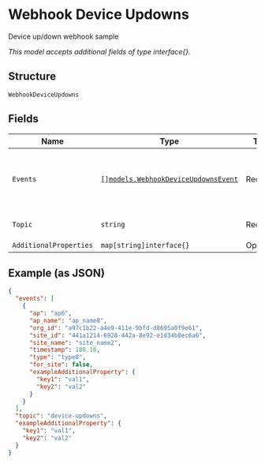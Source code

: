 
# Webhook Device Updowns

Device up/down webhook sample

*This model accepts additional fields of type interface{}.*

## Structure

`WebhookDeviceUpdowns`

## Fields

| Name | Type | Tags | Description |
|  --- | --- | --- | --- |
| `Events` | [`[]models.WebhookDeviceUpdownsEvent`](../../doc/models/webhook-device-updowns-event.md) | Required | **Constraints**: *Minimum Items*: `1`, *Unique Items Required* |
| `Topic` | `string` | Required | **Default**: `"device-updowns"` |
| `AdditionalProperties` | `map[string]interface{}` | Optional | - |

## Example (as JSON)

```json
{
  "events": [
    {
      "ap": "ap6",
      "ap_name": "ap_name8",
      "org_id": "a97c1b22-a4e9-411e-9bfd-d8695a0f9e61",
      "site_id": "441a1214-6928-442a-8e92-e1d34b8ec6a6",
      "site_name": "site_name2",
      "timestamp": 188.18,
      "type": "type0",
      "for_site": false,
      "exampleAdditionalProperty": {
        "key1": "val1",
        "key2": "val2"
      }
    }
  ],
  "topic": "device-updowns",
  "exampleAdditionalProperty": {
    "key1": "val1",
    "key2": "val2"
  }
}
```

